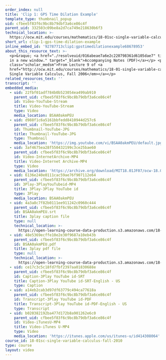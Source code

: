 ```yaml
---
order_index: null
title: 'Clip 1: GPS Time Dilation Example'
template_type: thumbnail_popup
uid: cfbee5f83f6c9bc8b79dbf3a6ce86c4f
parent_uid: 332503c09be8a2d7ca749e218630b6f3
technical_location: >-
  https://ocw.mit.edu/courses/mathematics/18-01sc-single-variable-calculus-fall-2010/unit-2-applications-of-differentiation/part-a-approximation-and-curve-sketching/session-24-examples-of-linear-approximation/clip-1-gps-time-dilation-example
short_url: clip-1-gps-time-dilation-example
inline_embed_id: '92787713clip1:gpstimedilationexample68678953'
about_this_resource_text: >-
  <p>&raquo; <a href="./resolveuid/016abeae7a6e2c220798361d6105dae7" title="Open
  in a new window." target="_blank">Accompanying Notes (PDF)</a></p> <p
  class="scholar_medsm">From Lecture 9 of <a
  href="http://ocw.mit.edu/courses/mathematics/18-01-single-variable-calculus-fall-2006/video-lectures/"><em>18.01
  Single Variable Calculus, Fall 2006</em></a></p>
related_resources_text: ''
transcript: ''
embedded_media:
  - uid: 22fbf01adf784b0b523054ea499ab910
    parent_uid: cfbee5f83f6c9bc8b79dbf3a6ce86c4f
    id: Video-YouTube-Stream
    title: Video-YouTube-Stream
    type: Video
    media_location: BSAA0akmPEU
  - uid: d988f1c6a5161bbfedd8410944d257c6
    parent_uid: cfbee5f83f6c9bc8b79dbf3a6ce86c4f
    id: Thumbnail-YouTube-JPG
    title: Thumbnail-YouTube-JPG
    type: Thumbnail
    media_location: 'https://img.youtube.com/vi/BSAA0akmPEU/default.jpg'
  - uid: 3af4675ea28f550432199c3ce25bae60
    parent_uid: cfbee5f83f6c9bc8b79dbf3a6ce86c4f
    id: Video-InternetArchive-MP4
    title: Video-Internet Archive-MP4
    type: Video
    media_location: 'https://archive.org/download/MIT18.01JF07/ocw-18.01-f07-lec09_300k.mp4'
  - uid: 6136e240e0111cac59ae76f907112e64
    parent_uid: cfbee5f83f6c9bc8b79dbf3a6ce86c4f
    id: 3Play-3PlayYouTubeid-MP4
    title: 3Play-3Play YouTube id
    type: 3Play
    media_location: BSAA0akmPEU
  - uid: 4a3a8c7f82b0111ee911242c0960c444
    parent_uid: cfbee5f83f6c9bc8b79dbf3a6ce86c4f
    id: BSAA0akmPEU.srt
    title: 3play caption file
    type: null
    technical_location: >-
      https://open-learning-course-data-production.s3.amazonaws.com/18-01sc-single-variable-calculus-fall-2010/f25c90ec2ea21d9254fbff28dd6710b8_BSAA0akmPEU.srt
  - uid: 48e5369ecffe10e2e30f9687a10eb43b
    parent_uid: cfbee5f83f6c9bc8b79dbf3a6ce86c4f
    id: BSAA0akmPEU.pdf
    title: 3play pdf file
    type: null
    technical_location: >-
      https://open-learning-course-data-production.s3.amazonaws.com/18-01sc-single-variable-calculus-fall-2010/307bdb599cbf1a8a3395c0d2a02ef337_BSAA0akmPEU.pdf
  - uid: ce17c3c5c18fd7fbf2397aa01830688e
    parent_uid: cfbee5f83f6c9bc8b79dbf3a6ce86c4f
    id: Caption-3Play YouTube id-SRT
    title: Caption-3Play YouTube id-SRT-English - US
    type: Caption
  - uid: a14eb2cab3d97df63779c494ca77618a
    parent_uid: cfbee5f83f6c9bc8b79dbf3a6ce86c4f
    id: Transcript-3Play YouTube id-PDF
    title: Transcript-3Play YouTube id-PDF-English - US
    type: Transcript
  - uid: b020382192ba477d172b8a901262e6c0
    parent_uid: cfbee5f83f6c9bc8b79dbf3a6ce86c4f
    id: Video-iTunesU-MP4
    title: Video-iTunes U-MP4
    type: Video
    media_location: 'https://itunes.apple.com/us/itunes-u/id414308064'
course_id: 18-01sc-single-variable-calculus-fall-2010
type: course
layout: video
---
```

